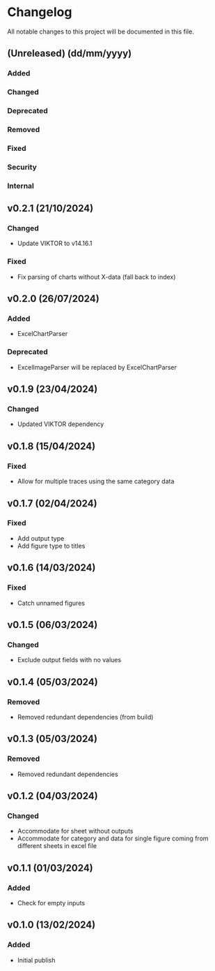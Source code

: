# Changelog
All notable changes to this project will be documented in this file.

## (Unreleased) (dd/mm/yyyy)
### Added

### Changed

### Deprecated

### Removed

### Fixed

### Security

### Internal

## v0.2.1 (21/10/2024)
### Changed
- Update VIKTOR to v14.16.1

### Fixed
- Fix parsing of charts without X-data (fall back to index)

## v0.2.0 (26/07/2024)
### Added
- ExcelChartParser

### Deprecated
- ExcelImageParser will be replaced by ExcelChartParser

## v0.1.9 (23/04/2024)
### Changed
- Updated VIKTOR dependency

## v0.1.8 (15/04/2024)
### Fixed
- Allow for multiple traces using the same category data

## v0.1.7 (02/04/2024)
### Fixed
- Add output type
- Add figure type to titles

## v0.1.6 (14/03/2024)
### Fixed
- Catch unnamed figures

## v0.1.5 (06/03/2024)
### Changed
- Exclude output fields with no values

## v0.1.4 (05/03/2024)
### Removed
- Removed redundant dependencies (from build)

## v0.1.3 (05/03/2024)
### Removed
- Removed redundant dependencies

## v0.1.2 (04/03/2024)
### Changed
- Accommodate for sheet without outputs
- Accommodate for category and data for single figure coming from different sheets in excel file

## v0.1.1 (01/03/2024)
### Added
- Check for empty inputs

## v0.1.0 (13/02/2024)
### Added
- Initial publish